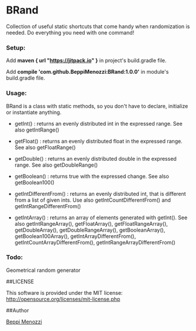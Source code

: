 # BRand
Collection of useful static shortcuts that come handy when randomization is needed.
Do everything you need with one command!

### Setup:
Add **maven { url "https://jitpack.io" }** in project's build.gradle file.

Add **compile 'com.github.BeppiMenozzi:BRand:1.0.0'** in module's build.gradle file.

### Usage:
BRand is a class with static methods, so you don't have to declare, initialize or instantiate anything.

* getInt() : returns an evenly distributed int in the expressed range. See also getIntRange()

* getFloat() : returns an evenly distributed float in the expressed range. See also getFloatRange()

* getDouble() : returns an evenly distributed double in the expressed range. See also getDoubleRange()

* getBoolean() : returns true with the expressed change. See also getBoolean100()

* getIntDifferentFrom() : returns an evenly distributed int, that is different from a list of given ints. Use also getIntCountDifferentFrom() and getIntRangeDifferentFrom()

* getIntArray() : returns an array of elements generated with getInt(). See also getIntRangeArray(), getFloatArray(), getFloatRangeArray(), getDoubleArray(), getDoubleRangeArray(), getBooleanArray(), getBoolean100Array(), getIntArrayDifferentFrom(), getIntCountArrayDifferentFrom(), getIntRangeArrayDifferentFrom()

### Todo:
Geometrical random generator

##LICENSE

This software is provided under the MIT license:<br />
http://opensource.org/licenses/mit-license.php


##Author

[Beppi Menozzi](http://www.beppi.it)

